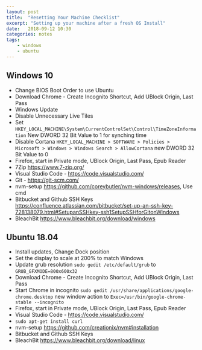 ```yaml
---
layout: post
title:  "Resetting Your Machine Checklist"
excerpt: "Setting up your machine after a fresh OS Install"
date:   2018-09-12 10:30
categories: notes
tags:
    - windows
    - ubuntu
---
```


## Windows 10

* Change BIOS Boot Order to use Ubuntu
* Download Chrome - Create Incognito Shortcut, Add UBlock Origin, Last Pass
* Windows Update
* Disable Unnecessary Live Tiles
* Set `HKEY_LOCAL_MACHINE\System\CurrentControlSet\Control\TimeZoneInformation` New DWORD 32 Bit Value to 1 for synching time
* Disable Cortana `HKEY_LOCAL_MACHINE > SOFTWARE > Policies > Microsoft > Windows > Windows Search > AllowCortana` new DWORD 32 Bit Value to 0
* Firefox, start in Private mode, UBlock Origin, Last Pass, Epub Reader
* 7Zip https://www.7-zip.org/
* Visual Studio Code - https://code.visualstudio.com/
* Git - https://git-scm.com/
* nvm-setup https://github.com/coreybutler/nvm-windows/releases, Use cmd
* Bitbucket and Github SSH Keys https://confluence.atlassian.com/bitbucket/set-up-an-ssh-key-728138079.html#SetupanSSHkey-ssh1SetupSSHforGitonWindows
* BleachBit https://www.bleachbit.org/download/windows

## Ubuntu 18.04

* Install updates, Change Dock position
* Set the display to scale at 200% to match Windows
* Update grub resolution `sudo gedit /etc/default/grub` to `GRUB_GFXMODE=800x600x32`
* Download Chrome - Create Incognito Shortcut, Add UBlock Origin, Last Pass
* Start Chrome in incognito `sudo gedit /usr/share/applications/google-chrome.desktop` new window action to `Exec=/usr/bin/google-chrome-stable --incognito`
* Firefox, start in Private mode, UBlock Origin, Last Pass, Epub Reader
* Visual Studio Code - https://code.visualstudio.com/
* `sudo apt-get install curl`
* nvm-setup https://github.com/creationix/nvm#installation
* Bitbucket and Github SSH Keys
* BleachBit https://www.bleachbit.org/download/linux